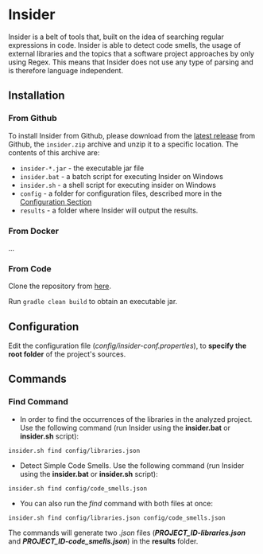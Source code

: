 # Insider

Insider is a belt of tools that, built on the idea of searching regular expressions in code. Insider is able to detect code smells, the usage of external libraries and the topics that a software project approaches by only using Regex. This means that Insider does not use any type of parsing and is therefore language independent.

## Installation

### From Github
To install Insider from Github, please download from the [latest release](https://github.com/dxworks/insider/releases) from Github, the `insider.zip` archive and unzip it to a specific location.
The contents of this archive are:
* `insider-*.jar` - the executable jar file
* `insider.bat` - a batch script for executing Insider on Windows
* `insider.sh` - a shell script for executing insider on Windows
* `config` - a folder for configuration files, described more in the [Configuration Section](#Configuration)
* `results` - a folder where Insider will output the results.

### From Docker
...

### From Code
Clone the repository from [here](https://github.com/dxworks/insider).

Run `gradle clean build` to obtain an executable jar.

## Configuration
Edit the configuration file (*config/insider-conf.properties*), to **specify the root folder** of the project's sources.

## Commands

### Find Command
* In order to find the occurrences of the libraries in the analyzed project. Use the following command (run Insider using the **insider.bat** or **insider.sh** script):
```shell script
insider.sh find config/libraries.json
```

* Detect Simple Code Smells. Use the following command (run Insider using the **insider.bat** or **insider.sh** script):
```shell script
insider.sh find config/code_smells.json
```

* You can also run the *find* command with both files at once:
 
```shell script
insider.sh find config/libraries.json config/code_smells.json
```

The commands will generate two *.json* files (**_PROJECT_ID-libraries.json_** and **_PROJECT_ID-code_smells.json_**) in the **results** folder.
